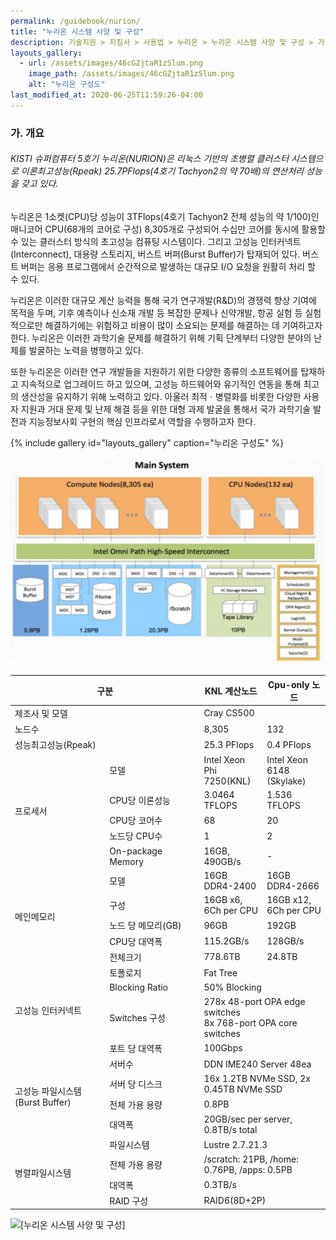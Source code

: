 ```yaml
---
permalink: /guidebook/nurion/
title: "누리온 시스템 사양 및 구성"
description: 기술지원 > 지침서 > 사용법 > 누리온 > 누리온 시스템 사양 및 구성 > 가. 개요
layouts_gallery:
  - url: /assets/images/46cGZjtaR1zSlum.png
    image_path: /assets/images/46cGZjtaR1zSlum.png
    alt: "누리온 구성도"
last_modified_at: 2020-06-25T11:59:26-04:00
---
```


### 가. 개요

###### KISTI 슈퍼컴퓨터 5호기 누리온(NURION)은 리눅스 기반의 초병렬 클러스터 시스템으로 이론최고성능(Rpeak) 25.7PFlops(4호기 Tachyon2의 약 70배)의 연산처리 성능을 갖고 있다.  

누리온은 1소켓(CPU)당 성능이 3TFlops(4호기 Tachyon2 전체 성능의 약 1/100)인 매니코어 CPU(68개의 코어로 구성) 8,305개로 구성되어 수십만 코어를 동시에 활용할 수 있는 클러스터 방식의 초고성능 컴퓨팅 시스템이다. 그리고 고성능 인터커넥트(Interconnect), 대용량 스토리지, 버스트 버퍼(Burst Buffer)가 탑재되어 있다. 버스트 버퍼는 응용 프로그램에서 순간적으로 발생하는 대규모 I/O 요청을 원활히 처리 할 수 있다.

누리온은 이러한 대규모 계산 능력을 통해 국가 연구개발(R\&D)의 경쟁력 향상 기여에 목적을 두며, 기후 예측이나 신소재 개발 등 복잡한 문제나 신약개발, 항공 실험 등 실험적으로만 해결하기에는 위험하고 비용이 많이 소요되는 문제를 해결하는 데 기여하고자 한다. 누리온은 이러한 과학기술 문제를 해결하기 위해 기획 단계부터 다양한 분야의 난제를 발굴하는 노력을 병행하고 있다.

또한 누리온은 이러한 연구 개발들을 지원하기 위한 다양한 종류의 소프트웨어를 탑재하고 지속적으로 업그레이드 하고 있으며, 고성능 하드웨어와 유기적인 연동을 통해 최고의 생산성을 유지하기 위해 노력하고 있다. 아울러 최적ㆍ병렬화를 비롯한 다양한 사용자 지원과 거대 문제 및 난제 해결 등을 위한 대형 과제 발굴을 통해서 국가 과학기술 발전과 지능정보사회 구현의 핵심 인프라로서 역할을 수행하고자 한다.

{% include gallery id="layouts_gallery" caption="누리온 구성도" %}

![\[누리온 구성도\]](<46cGZjtaR1zSlum.png>)

<table class="common-table-03 txt-ac" border="0" cellspacing="0" cellpadding="0"><colgroup><col style="width: 30%;"></colgroup><colgroup><col style="width: 30%;"></colgroup><colgroup><col style="width: 20%;"></colgroup><colgroup><col style="width: 20%;"></colgroup>
<thead>
<tr>
<th style="width: 415px;" colspan="2">구분</th>
<th style="width: 124px;">KNL 계산노드</th>
<th style="width: 124px;">Cpu-only 노드</th>
</tr>
</thead>
<tbody>
<tr>
<td style="width: 415px;" colspan="2">제조사 및 모델</td>
<td style="width: 269px;" colspan="2">Cray CS500</td>
</tr>
<tr>
<td style="width: 415px;" colspan="2">노드수</td>
<td style="width: 124px;">8,305</td>
<td style="width: 124px;">132</td>
</tr>
<tr>
<td style="width: 415px;" colspan="2">성능최고성능(Rpeak)</td>
<td style="width: 124px;">25.3 PFlops</td>
<td style="width: 124px;">0.4 PFlops</td>
</tr>
<tr>
<td style="width: 197px;" rowspan="5">프로세서</td>
<td style="width: 197px;">모델</td>
<td style="width: 124px;">Intel Xeon Phi 7250(KNL)</td>
<td style="width: 124px;">Intel Xeon 6148 (Skylake)</td>
</tr>
<tr>
<td style="width: 197px;">CPU당 이론성능</td>
<td style="width: 124px;">3.0464 TFLOPS</td>
<td style="width: 124px;">1.536 TFLOPS</td>
</tr>
<tr>
<td style="width: 197px;">CPU당 코어수</td>
<td style="width: 124px;">68</td>
<td style="width: 124px;">20</td>
</tr>
<tr>
<td style="width: 197px;">노드당 CPU수</td>
<td style="width: 124px;">1</td>
<td style="width: 124px;">2</td>
</tr>
<tr>
<td style="width: 197px;">On-package Memory</td>
<td style="width: 124px;">16GB, 490GB/s</td>
<td style="width: 124px;">-</td>
</tr>
<tr>
<td style="width: 197px;" rowspan="5">메인메모리</td>
<td style="width: 197px;">모델</td>
<td style="width: 124px;">16GB DDR4-2400</td>
<td style="width: 124px;">16GB DDR4-2666</td>
</tr>
<tr>
<td style="width: 197px;">구성</td>
<td style="width: 124px;">16GB x6, 6Ch per CPU</td>
<td style="width: 124px;">16GB x12, 6Ch per CPU</td>
</tr>
<tr>
<td style="width: 197px;">노드 당 메모리(GB)</td>
<td style="width: 124px;">96GB</td>
<td style="width: 124px;">192GB</td>
</tr>
<tr>
<td style="width: 197px;">CPU당 대역폭</td>
<td style="width: 124px;">115.2GB/s</td>
<td style="width: 124px;">128GB/s</td>
</tr>
<tr>
<td style="width: 197px;">전체크기</td>
<td style="width: 124px;">778.6TB</td>
<td style="width: 124px;">24.8TB</td>
</tr>
<tr>
<td style="width: 197px;" rowspan="4">고성능 인터커넥트</td>
<td style="width: 197px;">토폴로지</td>
<td style="width: 269px;" colspan="2">Fat Tree</td>
</tr>
<tr>
<td style="width: 197px;">Blocking Ratio</td>
<td style="width: 269px;" colspan="2">50% Blocking</td>
</tr>
<tr>
<td style="width: 197px;">Switches 구성</td>
<td style="width: 269px;" colspan="2">278x 48-port OPA edge switches<br>8x 768-port OPA core switches</td>
</tr>
<tr>
<td style="width: 197px;">포트 당 대역폭</td>
<td style="width: 269px;" colspan="2">100Gbps</td>
</tr>
<tr>
<td style="width: 197px;" rowspan="4">고성능 파일시스템(Burst Buffer)</td>
<td style="width: 197px;">서버수</td>
<td style="width: 269px;" colspan="2">DDN IME240 Server 48ea</td>
</tr>
<tr>
<td style="width: 197px;">서버 당 디스크</td>
<td style="width: 269px;" colspan="2">16x 1.2TB NVMe SSD, 2x 0.45TB NVMe SSD</td>
</tr>
<tr>
<td style="width: 197px;">전체 가용 용량</td>
<td style="width: 269px;" colspan="2">0.8PB</td>
</tr>
<tr>
<td style="width: 197px;">대역폭</td>
<td style="width: 269px;" colspan="2">20GB/sec per server, 0.8TB/s total</td>
</tr>
<tr>
<td style="width: 197px;" rowspan="4">병렬파일시스템</td>
<td style="width: 197px;">파일시스템</td>
<td style="width: 124px;" colspan="2">Lustre 2.7.21.3</td>
</tr>
<tr>
<td style="width: 197px;">전체 가용 용량</td>
<td style="width: 269px;" colspan="2">/scratch: 21PB, /home: 0.76PB, /apps: 0.5PB</td>
</tr>
<tr>
<td style="width: 197px;">대역폭</td>
<td style="width: 269px;" colspan="2">0.3TB/s</td>
</tr>
<tr>
<td style="width: 197px;">RAID 구성</td>
<td style="width: 269px;" colspan="2">RAID6(8D+2P)</td>
</tr>
</tbody>
</table>

![\[누리온 시스템 사양 및 구성\]](<../../../../.gitbook/assets/누리온 시스템 사양 및 구성.png>)

